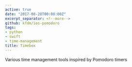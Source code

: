 ```yaml
---
active: true
date: "2017-08-28T00:00:00Z"
excerpt_separator: <!--more-->
github: kfdm/ios-pomodoro
tags:
- python
- swift
- time-management
title: Timebox
---
```


Various time management tools inspired by Pomodoro timers

<!--more-->
